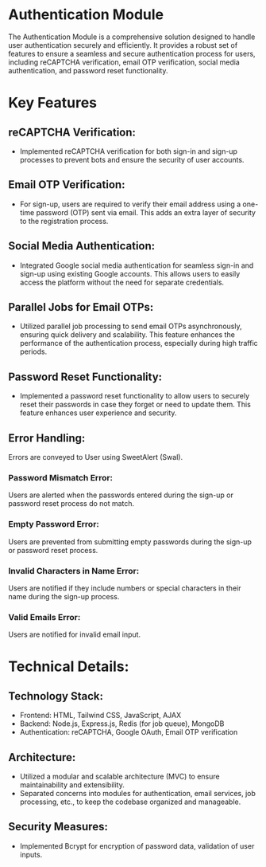 # Authentication Module

The Authentication Module is a comprehensive solution designed to handle user authentication securely and efficiently. It provides a robust set of features to ensure a seamless and secure authentication process for users, including reCAPTCHA verification, email OTP verification, social media authentication, and password reset functionality.

# Key Features

## reCAPTCHA Verification:
- Implemented reCAPTCHA verification for both sign-in and sign-up processes to prevent bots and ensure the security of user accounts.
## Email OTP Verification:
- For sign-up, users are required to verify their email address using a one-time password (OTP) sent via email. This adds an extra layer of security to the registration process.
## Social Media Authentication:
- Integrated Google social media authentication for seamless sign-in and sign-up using existing Google accounts. This allows users to easily access the platform without the need for separate credentials.
## Parallel Jobs for Email OTPs:
- Utilized parallel job processing to send email OTPs asynchronously, ensuring quick delivery and scalability. This feature enhances the performance of the authentication process, especially during high traffic periods.
## Password Reset Functionality:
- Implemented a password reset functionality to allow users to securely reset their passwords in case they forget or need to update them. This feature enhances user experience and security.
## Error Handling:
Errors are conveyed to User using SweetAlert (Swal).
### Password Mismatch Error:
Users are alerted when the passwords entered during the sign-up or password reset process do not match.
### Empty Password Error:
Users are prevented from submitting empty passwords during the sign-up or password reset process.
### Invalid Characters in Name Error:
Users are notified if they include numbers or special characters in their name during the sign-up process.
### Valid Emails Error:
Users are notified for invalid email input. 

# Technical Details:
## Technology Stack:
- Frontend: HTML, Tailwind CSS, JavaScript, AJAX
- Backend: Node.js, Express.js, Redis (for job queue), MongoDB
- Authentication: reCAPTCHA, Google OAuth, Email OTP verification
## Architecture:
- Utilized a modular and scalable architecture (MVC) to ensure maintainability and extensibility.
- Separated concerns into modules for authentication, email services, job processing, etc., to keep the codebase organized and manageable.
## Security Measures:
- Implemented Bcrypt for encryption of password data, validation of user inputs.
